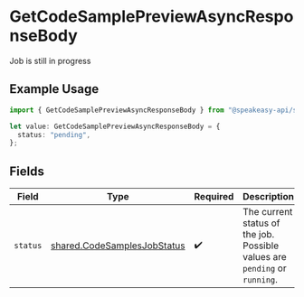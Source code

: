 # GetCodeSamplePreviewAsyncResponseBody

Job is still in progress

## Example Usage

```typescript
import { GetCodeSamplePreviewAsyncResponseBody } from "@speakeasy-api/speakeasy-client-sdk-typescript/sdk/models/operations";

let value: GetCodeSamplePreviewAsyncResponseBody = {
  status: "pending",
};
```

## Fields

| Field                                                                             | Type                                                                              | Required                                                                          | Description                                                                       |
| --------------------------------------------------------------------------------- | --------------------------------------------------------------------------------- | --------------------------------------------------------------------------------- | --------------------------------------------------------------------------------- |
| `status`                                                                          | [shared.CodeSamplesJobStatus](../../../sdk/models/shared/codesamplesjobstatus.md) | :heavy_check_mark:                                                                | The current status of the job. Possible values are `pending` or `running`.        |